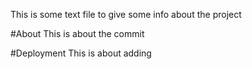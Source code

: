 This is some text file to give some info about the project

#About
This is about the commit

#Deployment
This is about adding
